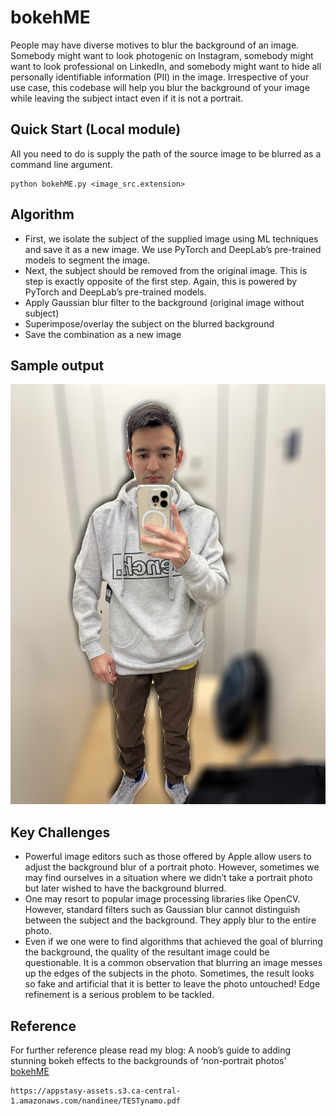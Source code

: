 # bokehME
People may have diverse motives to blur the background of an image. Somebody might want to look photogenic on Instagram, somebody might want to look professional on LinkedIn, and somebody might want to hide all personally identifiable information (PII) in the image. Irrespective of your use case, this codebase will help you blur the background of your image while leaving the subject intact even if it is not a portrait. 

## Quick Start (Local module)

All you need to do is supply the path of the source image to be blurred as a command line argument.

```
python bokehME.py <image_src.extension>
```

## Algorithm
- First, we isolate the subject of the supplied image using ML techniques and save it as a new image. We use PyTorch and DeepLab’s pre-trained models to segment the image. 
- Next, the subject should be removed from the original image. This is step is exactly opposite of the first step. Again, this is powered by PyTorch and DeepLab’s pre-trained models.
- Apply Gaussian blur filter to the background (original image without subject)
- Superimpose/overlay the subject on the blurred background
- Save the combination as a new image

## Sample output

![blurred_output](final_blurred_output.png)

## Key Challenges 
- Powerful image editors such as those offered by Apple allow users to adjust the background blur of a portrait photo. However, sometimes we may find ourselves in a situation where we didn’t take a portrait photo but later wished to have the background blurred.
- One may resort to popular image processing libraries like OpenCV. However, standard filters such as Gaussian blur cannot distinguish between the subject and the background. They apply blur to the entire photo. 
- Even if we one were to find algorithms that achieved the goal of blurring the background, the quality of the resultant image could be questionable. It is a common observation that blurring an image messes up the edges of the subjects in the photo. Sometimes, the result looks so fake and artificial that it is better to leave the photo untouched! Edge refinement is a serious problem to be tackled.

## Reference
For further reference please read my blog:
A noob’s guide to adding stunning bokeh effects to the backgrounds of ‘non-portrait photos’
<br>
[bokehME](https://appstasy-assets.s3.ca-central-1.amazonaws.com/nandinee/TESTynamo.pdf)

```
https://appstasy-assets.s3.ca-central-1.amazonaws.com/nandinee/TESTynamo.pdf
```
